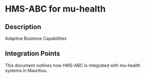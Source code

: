 # HMS-ABC for mu-health

## Description

Adaptive Business Capabilities

## Integration Points

This document outlines how HMS-ABC is integrated with mu-health systems in Mauritius.

